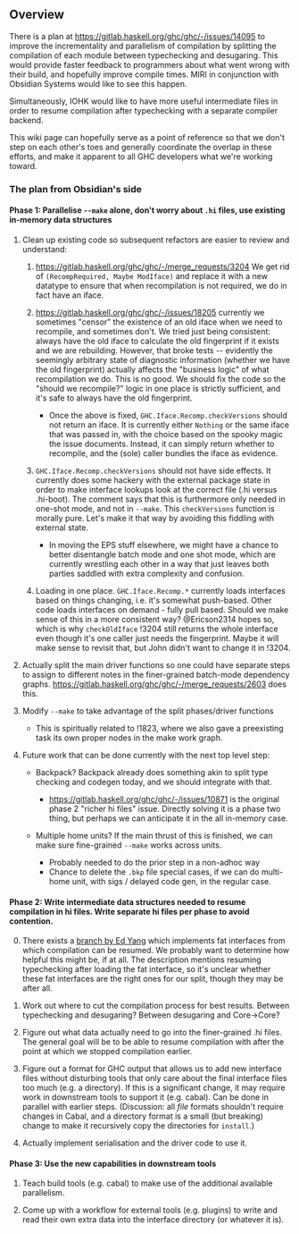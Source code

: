 ## Overview

There is a plan at https://gitlab.haskell.org/ghc/ghc/-/issues/14095 to improve the incrementality and parallelism of compilation by splitting the compilation of each module between typechecking and desugaring. This would provide faster feedback to programmers about what went wrong with their build, and hopefully improve compile times. MIRI in conjunction with Obsidian Systems would like to see this happen.

Simultaneously, IOHK would like to have more useful intermediate files in order to resume compilation after typechecking with a separate compiler backend.

This wiki page can hopefully serve as a point of reference so that we don't step on each other's toes and generally coordinate the overlap in these efforts, and make it apparent to all GHC developers what we're working toward.

### The plan from Obsidian's side

#### Phase 1: Parallelise `--make` alone, don't worry about `.hi` files, use existing in-memory data structures

   1. Clean up existing code so subsequent refactors are easier to review and understand:
 
      1. https://gitlab.haskell.org/ghc/ghc/-/merge_requests/3204 We get rid of `(RecompRequired, Maybe ModIface)` and replace it with a new datatype to ensure that when recompilation is not required, we do in fact have an iface.

      2. https://gitlab.haskell.org/ghc/ghc/-/issues/18205 currently we sometimes "censor" the existence of an old iface when we need to recompile, and sometimes don't. We tried just being consistent: always have the old iface to calculate the old fingerprint if it exists and we are rebuilding. However, that broke tests -- evidently the seemingly arbitrary state of diagnostic information (whether we have the old fingerprint) actually affects the "business logic" of what recompilation we do. This is no good. We should fix the code so the "should we recompile?" logic in one place is strictly sufficient, and it's safe to always have the old fingerprint.

         - Once the above is fixed, `GHC.Iface.Recomp.checkVersions` should not return an iface. It is currently either `Nothing` or the same iface that was passed in, with the choice based on the spooky magic the issue documents. Instead, it can simply return whether to recompile, and the (sole) caller bundles the iface as evidence.

      3. `GHC.Iface.Recomp.checkVersions` should not have side effects. It currently does some hackery with the external package state in order to make interface lookups look at the correct file (.hi versus .hi-boot). The comment says that this is furthermore only needed in one-shot mode, and not in `--make`. This `checkVersions` function is morally pure. Let's make it that way by avoiding this fiddling with external state.

         - In moving the EPS stuff elsewhere, we might have a chance to better disentangle batch mode and one shot mode, which are currently wrestling each other in a way that just leaves both parties saddled with extra complexity and confusion.

      4. Loading in one place. `GHC.Iface.Recomp.*` currently loads interfaces based on things changing, i.e. it's somewhat push-based. Other code loads interfaces on demand - fully pull based. Should we make sense of this in a more consistent way? @Ericson2314 hopes so, which is why `checkOldIface` !3204 still returns the whole interface even though it's one caller just needs the fingerprint. Maybe it will make sense to revisit that, but John didn't want to change it in !3204.

   2. Actually split the main driver functions so one could have separate steps to assign to different notes in the finer-grained batch-mode dependency graphs. https://gitlab.haskell.org/ghc/ghc/-/merge_requests/2603 does this.

   3. Modify `--make` to take advantage of the split phases/driver functions

      - This is spiritually related to !1823, where we also gave a preexisting task its own proper nodes in the make work graph.

   4. Future work that can be done currently with the next top level step:

      - Backpack? Backpack already does something akin to split type checking and codegen today, and we should integrate with that.
        - https://gitlab.haskell.org/ghc/ghc/-/issues/10871 is the original phase 2 "richer hi files" issue. Directly solving it is a phase two thing, but perhaps we can anticipate it in the all in-memory case.

      - Multiple home units? If the main thrust of this is finished, we can make sure fine-grained `--make` works across units.
        - Probably needed to do the prior step in a non-adhoc way
        - Chance to delete the `.bkp` file special cases, if we can do multi-home unit, with sigs / delayed code gen, in the regular case.

#### Phase 2: Write intermediate data structures needed to resume compilation in hi files. Write separate hi files per phase to avoid contention.

   0. There exists a [branch by Ed Yang](https://github.com/ezyang/ghc/commit/13615ca4e4bf759f323de22a3d182b06c4050f38) which implements fat interfaces from which compilation can be resumed. We probably want to determine how helpful this might be, if at all. The description mentions resuming typechecking after loading the fat interface, so it's unclear whether these fat interfaces are the right ones for our split, though they may be after all.

   1. Work out where to cut the compilation process for best results. Between typechecking and desugaring? Between desugaring and Core->Core?

   2. Figure out what data actually need to go into the finer-grained .hi files. The general goal will be to be able to resume compilation with after the point at which we stopped compilation earlier.

   3. Figure out a format for GHC output that allows us to add new interface files without disturbing tools that only care about the final interface files too much (e.g. a directory). If this is a significant change, it may require work in downstream tools to support it (e.g. cabal). Can be done in parallel with earlier steps. (Discussion: all _file_ formats shouldn't require changes in Cabal, and a directory format is a small (but breaking) change to make it recursively copy the directories for `install`.)

   4. Actually implement serialisation and the driver code to use it.

#### Phase 3: Use the new capabilities in downstream tools

   1. Teach build tools (e.g. cabal) to make use of the additional available parallelism.
   
   2. Come up with a workflow for external tools (e.g. plugins) to write and read their own extra data into the interface directory (or whatever it is).